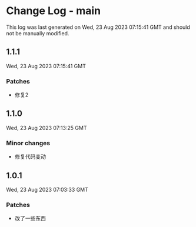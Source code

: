 # Change Log - main

This log was last generated on Wed, 23 Aug 2023 07:15:41 GMT and should not be manually modified.

## 1.1.1
Wed, 23 Aug 2023 07:15:41 GMT

### Patches

- 修复2

## 1.1.0
Wed, 23 Aug 2023 07:13:25 GMT

### Minor changes

- 修复代码变动

## 1.0.1
Wed, 23 Aug 2023 07:03:33 GMT

### Patches

- 改了一些东西

